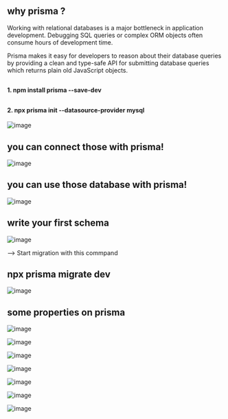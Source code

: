 ## why prisma ?

<p>Working with relational databases is a major bottleneck in application development. Debugging SQL queries or complex ORM objects often consume hours of development time.

Prisma makes it easy for developers to reason about their database queries by providing a clean and type-safe API for submitting database queries which returns plain old JavaScript objects.</p>

## <h4>1. npm install prisma --save-dev</h4>

## <h4>2. npx prisma init --datasource-provider mysql</h4>

![image](https://github.com/Soum-ik/Prisma_learning/assets/110479389/efaa8a8f-ff9f-4727-927d-ad1bdce810a8)

## you can connect those with prisma!

![image](https://github.com/Soum-ik/Prisma_learning/assets/110479389/9e3629f5-5027-4708-b404-60015a484875)

## you can use those database with prisma!

![image](https://github.com/Soum-ik/Prisma_learning/assets/110479389/315a86e7-192e-47f2-b709-ef27ebcee86b)

## write your first schema

![image](https://github.com/Soum-ik/Prisma_learning/assets/110479389/f4807975-573f-4b75-8be7-7dd07f782afc)

--> Start migration with this commpand

## npx prisma migrate dev

![image](https://github.com/Soum-ik/Prisma_learning/assets/110479389/5c9e5ef9-f27e-44a4-a7f1-038a705fea8b)

## some properties on prisma

![image](https://github.com/Soum-ik/Prisma_learning/assets/110479389/7355fa29-0b8d-4e1d-8163-f34e558efa6e)

![image](https://github.com/Soum-ik/Prisma_learning/assets/110479389/60b63986-75c2-4858-a36e-2397ae10388a)

![image](https://github.com/Soum-ik/Prisma_learning/assets/110479389/61e57ca4-7229-476e-a5d2-439a4457fdc1)

![image](https://github.com/Soum-ik/Prisma_learning/assets/110479389/1f6e71ab-b061-44fa-bcdf-15e381f69e95)

![image](https://github.com/Soum-ik/Prisma_learning/assets/110479389/bf1b57eb-49b2-4f25-b0f5-37e2f1083082)

![image](https://github.com/Soum-ik/Prisma_learning/assets/110479389/cbc0dcd8-5097-4f60-afaf-08929593b537)

![image](https://github.com/Soum-ik/Prisma_learning/assets/110479389/caaf34ba-9a0f-4a02-9b3a-195b2651cd56)
